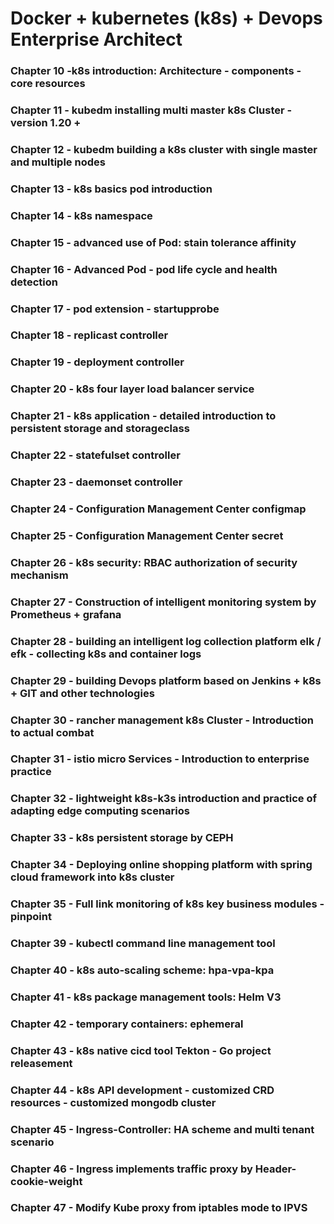 # Docker + kubernetes (k8s) + Devops Enterprise Architect

### Chapter 10 -k8s introduction: Architecture - components - core resources

### Chapter 11 - kubedm installing multi master k8s Cluster - version 1.20 +

### Chapter 12 - kubedm building a k8s cluster with single master and multiple nodes

### Chapter 13 - k8s basics pod introduction

### Chapter 14 - k8s namespace

### Chapter 15 - advanced use of Pod: stain tolerance affinity

### Chapter 16 - Advanced Pod - pod life cycle and health detection

### Chapter 17 - pod extension - startupprobe

### Chapter 18 - replicast controller

### Chapter 19 - deployment controller

### Chapter 20 - k8s four layer load balancer service

### Chapter 21 - k8s application - detailed introduction to persistent storage and storageclass

### Chapter 22 - statefulset controller

### Chapter 23 - daemonset controller

### Chapter 24 - Configuration Management Center configmap

### Chapter 25 - Configuration Management Center secret

### Chapter 26 - k8s security: RBAC authorization of security mechanism

### Chapter 27 - Construction of intelligent monitoring system by Prometheus + grafana

### Chapter 28 - building an intelligent log collection platform elk / efk - collecting k8s and container logs

### Chapter 29 - building Devops platform based on Jenkins + k8s + GIT and other technologies

### Chapter 30 - rancher management k8s Cluster - Introduction to actual combat

### Chapter 31 - istio micro Services - Introduction to enterprise practice

### Chapter 32 - lightweight k8s-k3s introduction and practice of adapting edge computing scenarios

### Chapter 33 - k8s persistent storage by CEPH

### Chapter 34 - Deploying online shopping platform with spring cloud framework into k8s cluster

### Chapter 35 - Full link monitoring of k8s key business modules - pinpoint

### Chapter 39 - kubectl command line management tool

### Chapter 40 - k8s auto-scaling scheme: hpa-vpa-kpa

### Chapter 41 - k8s package management tools: Helm V3

### Chapter 42 - temporary containers: ephemeral

### Chapter 43 - k8s native cicd tool Tekton - Go project releasement

### Chapter 44 - k8s API development - customized CRD resources - customized mongodb cluster

### Chapter 45 - Ingress-Controller: HA scheme and multi tenant scenario

### Chapter 46 - Ingress implements traffic proxy by Header-cookie-weight

### Chapter 47 - Modify Kube proxy from iptables mode to IPVS
